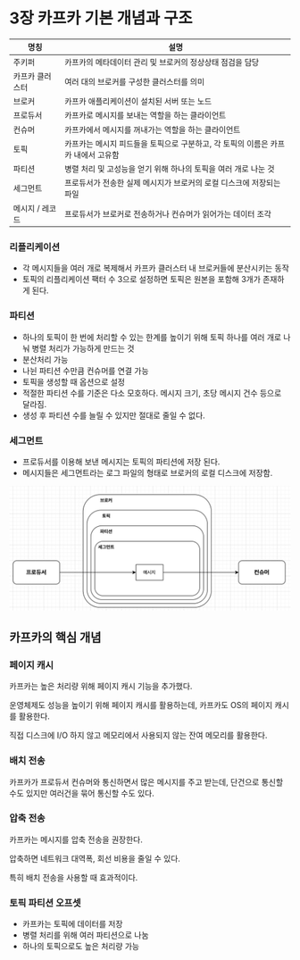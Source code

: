 # 3장 카프카 기본 개념과 구조

| 명칭        | 설명                                             |
|-----------|------------------------------------------------|
| 주키퍼       | 카프카의 메타데이터 관리 및 브로커의 정상상태 점검을 담당               |
| 카프카 클러스터  | 여러 대의 브로커를 구성한 클러스터를 의미                        |
| 브로커       | 카프카 애플리케이션이 설치된 서버 또는 노드                       |
| 프로듀서      | 카프카로 메시지를 보내는 역할을 하는 클라이언트                     |
| 컨슈머       | 카프카에서 메시지를 꺼내가는 역할을 하는 클라이언트                   |
| 토픽        | 카프카는 메시지 피드들을 토픽으로 구분하고, 각 토픽의 이름은 카프카 내에서 고유함 |
| 파티션       | 병렬 처리 및 고성능을 얻기 위해 하나의 토픽을 여러 개로 나눈 것          |
| 세그먼트      | 프로듀서가 전송한 실제 메시지가 브로커의 로컬 디스크에 저장되는 파일         |
| 메시지 / 레코드 | 프로듀서가 브로커로 전송하거나 컨슈머가 읽어가는 데이터 조각              |

### 리플리케이션

- 각 메시지들을 여러 개로 복제해서 카프카 클러스터 내 브로커들에 분산시키는 동작
- 토픽의 리플리케이션 팩터 수 3으로 설정하면 토픽은 원본을 포함해 3개가 존재하게 된다.

### 파티션

- 하나의 토픽이 한 번에 처리할 수 있는 한계를 높이기 위해 토픽 하나를 여러 개로 나눠 병렬 처리가 가능하게 만드는 것
- 분산처리 가능
- 나뉜 파티션 수만큼 컨슈머를 연결 가능
- 토픽을 생성할 때 옵션으로 설정
- 적절한 파티션 수를 기준은 다소 모호하다. 메시지 크기, 초당 메시지 건수 등으로 달라짐.
- 생성 후 파티션 수를 늘릴 수 있지만 절대로 줄일 수 없다.

### 세그먼트

- 프로듀서를 이용해 보낸 메시지는 토픽의 파티션에 저장 된다.
- 메시지들은 세그먼트라는 로그 파일의 형태로 브로커의 로컬 디스크에 저장함.

<img src="../../images/토픽_파티션_세그먼트_관계도.png" alt="">

## 카프카의 핵심 개념

### 페이지 캐시

카프카는 높은 처리량 위해 페이지 캐시 기능을 추가했다.

운영체제도 성능을 높이기 위해 페이지 캐시를 활용하는데, 카프카도 OS의 페이지 캐시를 활용한다.

직접 디스크에 I/O 하지 않고 메모리에서 사용되지 않는 잔여 메모리를 활용한다.

### 배치 전송

카프카가 프로듀서 컨슈머와 통신하면서 많은 메시지를 주고 받는데, 단건으로 통신할 수도 있지만 여러건을 묶어 통신할 수도 있다.

### 압축 전송

카프카는 메시지를 압축 전송을 권장한다.

압축하면 네트워크 대역폭, 회선 비용을 줄일 수 있다.

특히 배치 전송을 사용할 때 효과적이다.

### 토픽 파티션 오프셋

- 카프카는 토픽에 데이터를 저장 
- 병렬 처리를 위해 여러 파티션으로 나눔 
- 하나의 토픽으로도 높은 처리량 가능
